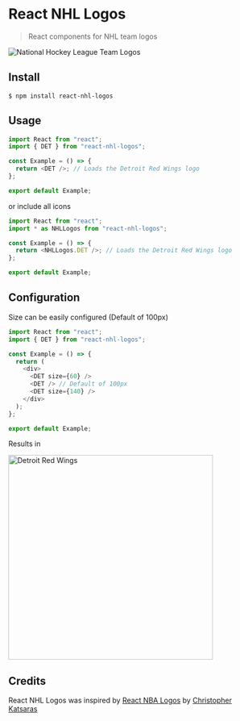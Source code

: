 # React NHL Logos

> React components for NHL team logos

![National Hockey League Team Logos](https://user-images.githubusercontent.com/115338/62148345-84566000-b2c7-11e9-8eee-4d9652fc1d7e.png)

## Install

```shell
$ npm install react-nhl-logos
```

## Usage

```js
import React from "react";
import { DET } from "react-nhl-logos";

const Example = () => {
  return <DET />; // Loads the Detroit Red Wings logo
};

export default Example;
```

or include all icons

```js
import React from "react";
import * as NHLLogos from "react-nhl-logos";

const Example = () => {
  return <NHLLogos.DET />; // Loads the Detroit Red Wings logo
};

export default Example;
```

## Configuration

Size can be easily configured (Default of 100px)

```js
import React from "react";
import { DET } from "react-nhl-logos";

const Example = () => {
  return (
    <div>
      <DET size={60} />
      <DET /> // Default of 100px
      <DET size={140} />
    </div>
  );
};

export default Example;
```

Results in

<img width="406" alt="Detroit Red Wings" src="https://user-images.githubusercontent.com/115338/62148533-e1eaac80-b2c7-11e9-98e3-aab73b0e7885.png">

## Credits

React NHL Logos was inspired by [React NBA Logos](https://github.com/ChrisKatsaras/react-nba-logos) by [Christopher Katsaras](https://github.com/ChrisKatsaras)

